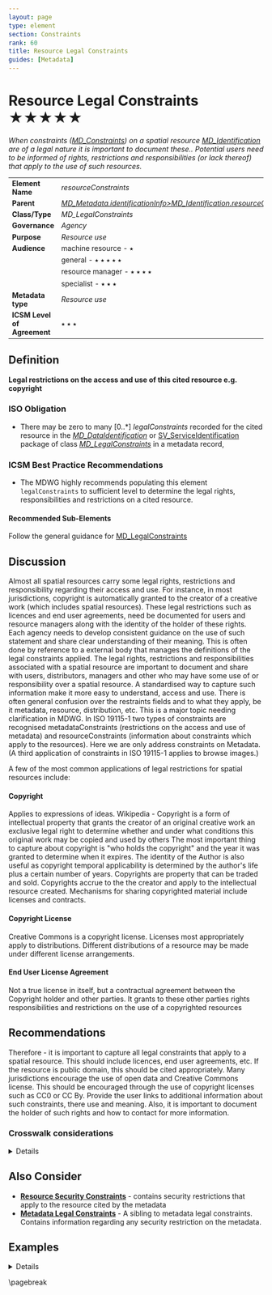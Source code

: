 ```yaml
---
layout: page
type: element
section: Constraints
rank: 60
title: Resource Legal Constraints
guides: [Metadata]
---
```

# Resource Legal Constraints ★★★★★

*When constraints ([MD_Constraints](./class-MD_Constraints)) on a spatial resource [MD_Identification](http://wiki.esipfed.org/index.php/MD_Identification) are of a legal nature it is important to document these.. Potential users need to be informed of rights, restrictions and responsibilities (or lack thereof) that apply to the use of such resources.*

| | |
| --- | --- |
| **Element Name** | *resourceConstraints* |
| **Parent** | *[MD_Metadata.identificationInfo>MD_Identification.resourceConstraints](./class-MD_Constraints)* |
| **Class/Type** | *MD_LegalConstraints* |
| **Governance** | *Agency* |
| **Purpose** | *Resource use* |
| **Audience** | machine resource - ⭑ |
| | general - ⭑ ⭑ ⭑ ⭑ ⭑ |
| | resource manager - ⭑ ⭑ ⭑ ⭑ |
| | specialist - ⭑ ⭑ ⭑ |
| **Metadata type** | *Resource use* |
| **ICSM Level of Agreement** | ⭑ ⭑ ⭑ |

## Definition
**Legal restrictions on the access and use of this cited resource e.g. copyright**

### ISO Obligation

- There may be zero to many [0..\*] *legalConstraints* recorded for the cited resource in the *[MD_DataIdentification](./class-MD_DataIdentification)* or [SV_ServiceIdentification](./ServiceIdentification) package of class *[MD_LegalConstraints](./class-MD_LegalConstraints)* in a metadata record,  

### ICSM Best Practice Recommendations

- The MDWG highly recommends populating this element `legalConstraints` to sufficient level to determine the legal rights, responsibilities and restrictions on a cited resource.

#### Recommended Sub-Elements

Follow the general guidance for [MD_LegalConstraints](./class-MD_LegalConstraints)

## Discussion

Almost all spatial resources carry some legal rights, restrictions and responsibility regarding their access and use. For instance, in most jurisdictions, copyright is automatically granted to the creator of a creative work (which includes spatial resources). These legal restrictions such as licences and end user agreements, need be documented for users and resource managers along with the identity of the holder of these rights. Each agency needs to develop consistent guidance on the use of such statement and share clear understanding of their meaning. This is often done by reference to a external body that manages the definitions of the legal constraints applied.
The legal rights, restrictions and responsibilities associated with a spatial resource are important to document and share with users, distributors, managers and other who may have some use of or responsibility over a spatial resource. A standardised way to capture such information make it more easy to understand, access and use.
There is often general confusion over the restraints fields and to what they apply, be it metadata, resource, distribution, etc. This is a major topic needing clarification in MDWG. In ISO 19115-1 two types of constraints are recognised metadataConstraints (restrictions on the access and use of metadata) and resourceConstraints (information about constraints which apply to the resources). Here we are only address constraints on Metadata. (A third application of constraints in ISO 19115-1 applies to browse images.)

A few of the most common applications of legal restrictions for spatial resources include:

#### Copyright

Applies to expressions of ideas. Wikipedia - Copyright is a form of intellectual property that grants the creator of an original creative work an exclusive legal right to determine whether and under what conditions this original work may be copied and used by others
The most important thing to capture about copyright is "who holds the copyright" and the year it was granted to determine when it expires. The identity of the Author is also useful as copyright temporal applicability is determined by the author's life plus a certain number of years. Copyrights are property that can be traded and sold. Copyrights accrue to the the creator and apply to the intellectual resource created.
Mechanisms for sharing copyrighted material include licenses and contracts.

#### Copyright License

Creative Commons is a copyright license. Licenses most appropriately apply to distributions. Different distributions of a resource may be made under different license arrangements.

#### End User License Agreement

Not a true license in itself, but a contractual agreement between the Copyright holder and other parties. It grants to these other parties rights responsibilities and restrictions on the use of a copyrighted resources

## Recommendations

Therefore - it is important to capture all legal constraints that apply to a spatial resource. This should include licences, end user agreements, etc. If the resource is public domain, this should be cited appropriately. Many jurisdictions encourage the use of open data and Creative Commons license. This should be encouraged through the use of copyright licenses such as CC0 or CC By. Provide the user links to additional information about such constraints, there use and meaning. Also, it is important to document the holder of such rights and how to contact for more information.

### Crosswalk considerations

<details>

#### ISO19139

See guidance provided in [MD_Constraints](./class-MD_Constraints) and [MD_LegalConstraints](./class-MD_LegalConstraints)

#### Dublin core / CKAN / data.gov.au

Maps to `rights`
`Reference for legal` maps to `licence`

#### DCAT

Maps to `dct.rights` as does `metadata legal constraints` > Note BC 22-7: Does DCAT make a distinction?
`Reference for legal` maps to `dct.license`

#### RIF-CS

Maps to `Rights/@licence`

</details>

## Also Consider

- **[Resource Security Constraints](./ResourceSecurityConstraints)** - contains security restrictions that apply to the resource cited by the metadata
- **[Metadata Legal Constraints](./MetadataLegalConstraints)** - A sibling to metadata legal constraints. Contains information regarding any security restriction on the metadata.

## Examples

<details>

### XML

```
<mdb:MD_Metadata>
....
 <mdb:identificationInfo>
  <mri:MD_DataIdentification>
  ....
    <mri:resourceConstraints>
     <mco:MD_LegalConstraints>
       <mco:responsibleParty>
        <cit:CI_Responsibility>
          <cit:role>
           <cit:CI_RoleCode 
           codeList="https://schemas.isotc211.org/19115/resources
           /Codelist/cat/codelists.xml#CI_RoleCode" 
           codeListValue="author"/>
          </cit:role>
          <cit:party>
           <cit:CI_Organisation>
             <cit:name>
              <gco:CharacterString>OpenWork Ltd
              </gco:CharacterString>
             </cit:name>
             <cit:contactInfo>
              <cit:CI_Contact>
                <cit:address>
                 <cit:CI_Address>
                   <cit:electronicMailAddress>
                    <gco:CharacterString>info@openwork.nz
                    </gco:CharacterString>
                   </cit:electronicMailAddress>
                 </cit:CI_Address>
                </cit:address>
              </cit:CI_Contact>
             </cit:contactInfo>
             <cit:individual>
              <cit:CI_Individual>
                <cit:name>
                 <gco:CharacterString>Byron Cochrane
                 </gco:CharacterString>
                </cit:name>
              </cit:CI_Individual>
             </cit:individual>
           </cit:CI_Organisation>
          </cit:party>
        </cit:CI_Responsibility>
       </mco:responsibleParty>
       <mco:accessConstraints>
        <mco:MD_RestrictionCode codeListValue="copyright" 
        codeList="https://schemas.isotc211.org/19115/resources/Codelist
        /cat/codelists.xml#MD_RestrictionCode"/>
       </mco:accessConstraints>
       <mco:useConstraints>
        <mco:MD_RestrictionCode codeListValue="otherRestrictions" 
        codeList="https://schemas.isotc211.org/19115/resources/Codelist
        /cat/codelists.xml#MD_RestrictionCode"/>
       </mco:useConstraints>
       <mco:otherConstraints gco:nilReason="missing">
        <gco:CharacterString/>
       </mco:otherConstraints>
     </mco:MD_LegalConstraints>
    </mri:resourceConstraints>
    <mri:resourceConstraints>
     <mco:MD_SecurityConstraints>
       <mco:classification>
        <mco:MD_ClassificationCode 
        codeList="https://schemas.isotc211.org/19115/resources/Codelist
        /cat/codelists.xml#MD_ClassificationCode" 
        codeListValue="unclassified"/>
       </mco:classification>
     </mco:MD_SecurityConstraints>
    </mri:resourceConstraints>
    <mri:resourceConstraints>
     <mco:MD_Constraints>
       <mco:useLimitation>
        <gco:CharacterString>Not to be used for navigation
        </gco:CharacterString>
       </mco:useLimitation>
     </mco:MD_Constraints>
    </mri:resourceConstraints>
   ....
   </mri:MD_DataIdentification>
 </mdb:identificationInfo>
....
</mdb:MD_Metadata>
```

\pagebreak

### UML diagrams

Recommended elements highlighted in yellow

![resourceLegalConstraints](../images/ResourceLegalConstraintsUML.png)

</details>

\pagebreak

